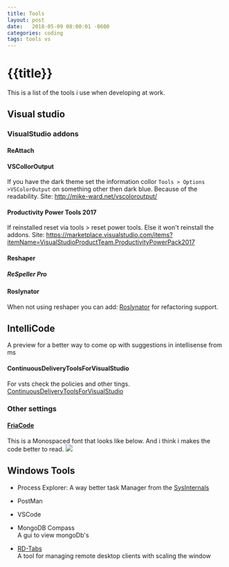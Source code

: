 ```yaml
---
title: Tools
layout: post
date:   2018-05-09 08:00:01 -0600
categories: coding
tags: tools vs
---
```

# {{title}}

This is a list of the tools i use when developing at work.

## Visual studio

### VisualStudio addons

#### ReAttach

#### VSCollorOutput

If you have the dark theme set the information collor `Tools > Options >VSColorOutput` on something other then dark blue. Because of the readability.
Site: <http://mike-ward.net/vscoloroutput/>

#### Productivity Power Tools 2017

If reinstalled reset via tools > reset power tools. Else it won't reinstall the addons.
Site: <https://marketplace.visualstudio.com/items?itemName=VisualStudioProductTeam.ProductivityPowerPack2017>

#### Reshaper

##### ReSpeller Pro

#### Roslynator

When not using reshaper you can add: [Roslynator](https://github.com/JosefPihrt/Roslynator) for refactoring support.

## IntelliCode

A preview for a better way to come op with suggestions in intellisense from ms

#### ContinuousDeliveryToolsForVisualStudio

For vsts check the policies and other tings.
[ContinuousDeliveryToolsForVisualStudio](https://marketplace.visualstudio.com/items?itemName=VSIDEDevOpsMSFT.ContinuousDeliveryToolsforVisualStudio)

### **Other settings**

#### [FriaCode](https://github.com/tonsky/FiraCode)

This is a Monospaced font that looks like below. And i think i makes the code better to read. ![](https://camo.githubusercontent.com/3a8948f34284f378ead7af5846aa432035c687ad/687474703a2f2f732e746f6e736b792e6d652f696d67732f666972615f636f64655f6c6f676f2e737667)

## Windows Tools

* Process Explorer:
    A way better task Manager from the [SysInternals](https://docs.microsoft.com/en-us/sysinternals/downloads/process-explorer)

* PostMan

* VSCode

* MongoDB Compass  
    A gui to view mongoDb's

* [RD-Tabs](https://www.avianwaves.com/Software/Tools/RD-Tabs)  
    A tool for managing remote desktop clients with scaling the window